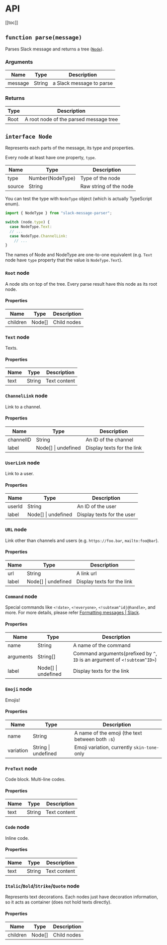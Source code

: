 # API

[[toc]]

## `function parse(message)`

Parses Slack message and returns a tree ([`Node`](#interface-node)).

### Arguments

| Name    | Type   | Description              |
| ------- | ------ | ------------------------ |
| message | String | a Slack message to parse |

### Returns

| Type | Description                            |
| ---- | -------------------------------------- |
| Root | A root node of the parsed message tree |

## `interface Node`

Represents each parts of the message, its type and properties.

Every node at least have one property, `type`.

| Name   | Type             | Description            |
| ------ | ---------------- | ---------------------- |
| type   | Number(NodeType) | Type of the node       |
| source | String           | Raw string of the node |

You can test the type with `NodeType` object (which is actually TypeScript enum).

```js
import { NodeType } from "slack-message-parser";

switch (node.type) {
  case NodeType.Text:
  // ...
  case NodeType.ChannelLink:
    // ...
}
```

The names of Node and NodeType are one-to-one equivalent (e.g. `Text` node have `type` property that the value is `NodeType.Text`).

### `Root` node

A node sits on top of the tree. Every parse result have this node as its root node.

#### Properties

| Name     | Type   | Description |
| -------- | ------ | ----------- |
| children | Node[] | Child nodes |

### `Text` node

Texts.

#### Properties

| Name | Type   | Description  |
| ---- | ------ | ------------ |
| text | String | Text content |

### `ChannelLink` node

Link to a channel.

#### Properties

| Name      | Type                | Description                |
| --------- | ------------------- | -------------------------- |
| channelID | String              | An ID of the channel       |
| label     | Node[] \| undefined | Display texts for the link |

### `UserLink` node

Link to a user.

#### Properties

| Name   | Type                | Description                |
| ------ | ------------------- | -------------------------- |
| userId | String              | An ID of the user          |
| label  | Node[] \| undefined | Display texts for the user |

### `URL` node

Link other than channels and users (e.g. `https://foo.bar`, `mailto:foo@bar`).

#### Properties

| Name  | Type                | Description                |
| ----- | ------------------- | -------------------------- |
| url   | String              | A link url                 |
| label | Node[] \| undefined | Display texts for the link |

### `Command` node

Special commands like `<!date>`, `<!everyone>`, `<!subteam^id|@handle>`, and more.
For more details, please refer [Formatting messages | Slack](https://api.slack.com/docs/message-formatting).

#### Properties

| Name      | Type                | Description                                                                |
| --------- | ------------------- | -------------------------------------------------------------------------- |
| name      | String              | A name of the command                                                      |
| arguments | String[]            | Command arguments(prefixed by `^`, `ID` is an argument of `<!subteam^ID>`) |
| label     | Node[] \| undefined | Display texts for the link                                                 |

### `Emoji` node

Emojis!

#### Properties

| Name      | Type                | Description                                      |
| --------- | ------------------- | ------------------------------------------------ |
| name      | String              | A name of the emoji (the text between both `:`s) |
| variation | String \| undefined | Emoji variation, currently `skin-tone-` only     |

### `PreText` node

Code block. Multi-line codes.

#### Properties

| Name | Type   | Description  |
| ---- | ------ | ------------ |
| text | String | Text content |

### `Code` node

Inline code.

#### Properties

| Name | Type   | Description  |
| ---- | ------ | ------------ |
| text | String | Text content |

### `Italic`/`Bold`/`Strike`/`Quote` node

Represents text decorations. Each nodes just have decoration information, so it acts as container (does not hold texts directly).

#### Properties

| Name     | Type   | Description |
| -------- | ------ | ----------- |
| children | Node[] | Child nodes |
